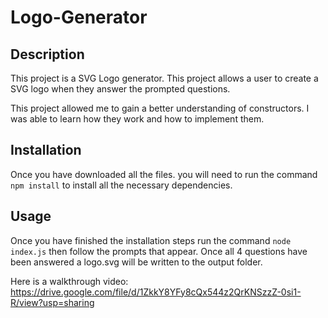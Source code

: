 # Logo-Generator

## Description

This project is a SVG Logo generator. This project allows a user to create a SVG logo when they answer the prompted questions. 

This project allowed me to gain a better understanding of constructors. I was able to learn how they work and how to implement them.

## Installation

Once you have downloaded all the files. you will need to run the command ```npm install``` to install all the necessary dependencies.

## Usage

Once you have finished the installation steps run  the command ```node index.js``` then follow the prompts that appear. 
Once all 4 questions have been answered a logo.svg will be written to the output folder.

Here is a walkthrough video: https://drive.google.com/file/d/1ZkkY8YFy8cQx544z2QrKNSzzZ-0si1-R/view?usp=sharing
